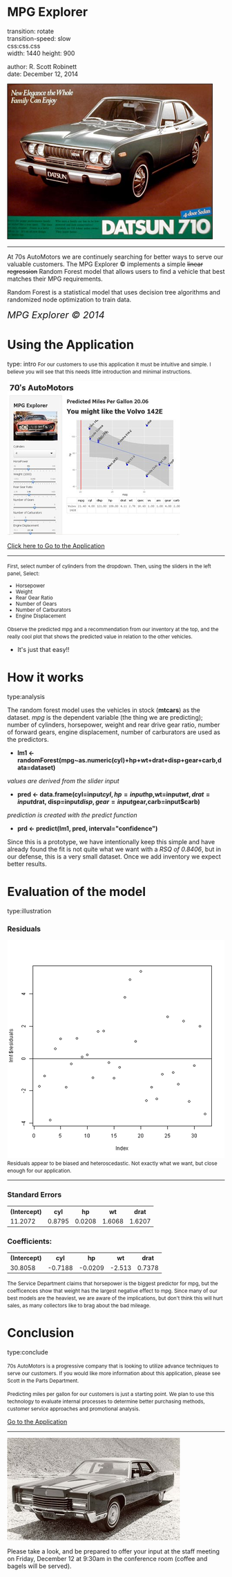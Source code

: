 
MPG Explorer
========================================================
transition: rotate  
transition-speed: slow  
css:css.css  
width: 1440
height: 900 

author: R. Scott Robinett  
date: December 12, 2014   


![Datsun 710](datsun710.jpg)

***

At 70s AutoMotors we are continuely searching for better ways to serve our valuable customers.  The MPG Explorer &copy; implements a simple <strike>linear regression</strike> Random Forest model that allows users to find a vehicle that best matches their MPG requirements.  

Random Forest is a statistical model that uses decision tree algorithms and randomized node optimization to train data. 


<span style="font-size:22px;font-style: italic;">MPG Explorer &copy; 2014</span>

Using the Application
========================================================
type: intro
<small>For our customers to use this application it must be intuitive and simple.  I believe you will see that this needs little introduction and minimal instructions.
</small>

![screenshot](mpg.jpg)

[Click here to Go to the Application](http://rsrobinett.shinyapps.io/devDataProducts)  
***
<small>First, select number of cylinders from the dropdown.
Then, using the sliders in the left panel, Select:  
* Horsepower  
* Weight  
* Rear Gear Ratio  
* Number of Gears  
* Number of Carburators  
* Engine Displacement  

Observe the predicted mpg and a recommendation from our inventory at the top, and the really cool plot that shows the predicted value in relation to the other vehicles.</small>  
* It's just that easy!!




How it works
========================================================
type:analysis

The random forest model uses the vehicles in stock (__mtcars__) as the dataset.  *mpg* is the dependent variable (the thing we are predicting); number of cylinders, horsepower, weight and rear drive gear ratio, number of forward gears, engine displacement, number of carburators  are used as the predictors.   

* **lm1 <- randomForest(mpg~as.numeric(cyl)+hp+wt+drat+disp+gear+carb,data=dataset)**   

_values are derived from the slider input_
* **pred <- data.frame(cyl=input$cyl,hp=input$hp,wt=input$wt,drat=input$drat,
disp=input$disp,gear=input$gear,carb=input$carb)**    

_prediction is created with the predict function_ 
* **prd <- predict(lm1, pred, interval="confidence")**  



Since this is a prototype, we have intentionally keep this simple and have already found the fit is not quite what we want with a _RSQ of 0.8406_, but in our defense, this is a very small dataset. Once we add inventory we expect better results.



Evaluation of the model
========================================================
type:illustration

### Residuals
![plot of chunk unnamed-chunk-2](index-figure/unnamed-chunk-2.png) 
<small>Residuals appear to be biased and heteroscedastic.  Not exactly what we want, but close enough for our application.</small>

***

### Standard Errors

<table>
<tr>
<th>(Intercept)</th><th>cyl</th><th>hp</th><th>wt</th><th>drat</th>
</tr>
<tr>
<td>11.2072</td><td>0.8795</td>
<td>0.0208</td><td>1.6068</td><td>1.6207</td>
</tr>
</table>  

### Coefficients: 
<table>
<tr>
<th>(Intercept)</th><th>cyl</th><th>hp</th><th>wt</th><th>drat</th>
</tr>
<tr>
<td>30.8058</td><td>-0.7188</td>
<td>-0.0209</td><td>-2.513</td><td>0.7378</td>
</tr>
</table>  
<small>The Service Department claims that horsepower is the biggest predictor for mpg, but the coefficences show that weight has the largest negative effect to mpg. Since many of our best models are the heaviest, we are aware of the implications, but don't think this will hurt sales, as many collectors like to brag about the bad mileage. 
</small>

Conclusion
========================================================
type:conclude


<small>70s AutoMotors is a progressive company that is looking to utilize advance techniques to serve our customers.  If you would like more information about this application, please see Scott in the Parts Department.

Predicting miles per gallon for our customers is just a starting point.  We plan to use this technology to evaluate internal processes to determine better purchasing methods, customer service approaches and promotional analysis.
</small>    


[Go to the Application](http://rsrobinett.shinyapps.io/devDataProducts)

***

![alt text](lincoln.jpg)  

Please take a look, and be prepared to offer your input at the staff meeting on Friday, December 12 at 9:30am in the conference room (coffee and bagels will be served).  

